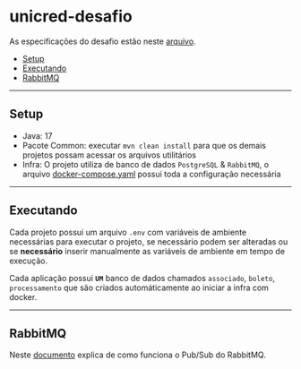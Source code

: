 # unicred-desafio

As especificações do desafio estão neste [arquivo](./UNICRED_Prova_Tecnica_Java.pdf).

- [Setup](#setup)
- [Executando](#executando)
- [RabbitMQ](#rabbitmq)

---

## Setup

- Java: 17
- Pacote Common: executar `mvn clean install` para que os demais projetos possam acessar os arquivos
	utilitários
- Infra: O projeto utiliza de banco de dados `PostgreSQL` & `RabbitMQ`, o
	arquivo [docker-compose.yaml](./infra/docker-compose.yaml) possui toda a configuração necessária

---

## Executando

Cada projeto possui um arquivo `.env` com variáveis de ambiente necessárias para executar o projeto, se
necessário podem ser alteradas ou se **necessário** inserir manualmente as variáveis de ambiente em tempo de
execução.

Cada aplicação possui **`UM`** banco de dados chamados `associado`, `boleto`, `processamento` que são criados
automáticamente ao iniciar a infra com docker.

---

## RabbitMQ

Neste [documento](./RabbitMQ.md) explica de como funciona o Pub/Sub do RabbitMQ.
